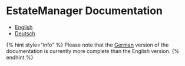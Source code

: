 # EstateManager Documentation

* [English](https://github.com/contao-estatemanager/docs/tree/71516cb4b9b284a0ce1c13b68a0cd6526a7ec76d/en/README.md)
* [Deutsch](installation.md)

{% hint style="info" %}
Please note that the [German](https://docs.contao-estatemanager.com/v/deutsch/) version of the documentation is currently more complete than the English version.
{% endhint %}



